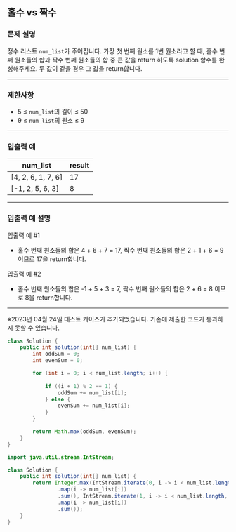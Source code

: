 ## 홀수 vs 짝수

### **문제 설명**

정수 리스트 `num_list`가 주어집니다. 가장 첫 번째 원소를 1번 원소라고 할 때, 홀수 번째 원소들의 합과 짝수 번째 원소들의 합 중 큰 값을 return 하도록 solution 함수를 완성해주세요. 두 값이 같을 경우 그 값을 return합니다.

---

### 제한사항

- 5 ≤ `num_list`의 길이 ≤ 50
- 9 ≤ `num_list`의 원소 ≤ 9

---

### 입출력 예

| num_list | result |
| --- | --- |
| [4, 2, 6, 1, 7, 6] | 17 |
| [-1, 2, 5, 6, 3] | 8 |

---

### 입출력 예 설명

입출력 예 #1

- 홀수 번째 원소들의 합은 4 + 6 + 7 = 17, 짝수 번째 원소들의 합은 2 + 1 + 6 = 9 이므로 17을 return합니다.

입출력 예 #2

- 홀수 번째 원소들의 합은 -1 + 5 + 3 = 7, 짝수 번째 원소들의 합은 2 + 6 = 8 이므로 8을 return합니다.

---

※2023년 04월 24일 테스트 케이스가 추가되었습니다. 기존에 제출한 코드가 통과하지 못할 수 있습니다.

```java
class Solution {
    public int solution(int[] num_list) {
        int oddSum = 0;
        int evenSum = 0;

        for (int i = 0; i < num_list.length; i++) {
            
            if ((i + 1) % 2 == 1) {
                oddSum += num_list[i];
            } else {
                evenSum += num_list[i];
            }
        }

        return Math.max(oddSum, evenSum);
    }
}

```

```java
import java.util.stream.IntStream;

class Solution {
    public int solution(int[] num_list) {
        return Integer.max(IntStream.iterate(0, i -> i < num_list.length, i -> i + 2)
                .map(i -> num_list[i])
                .sum(), IntStream.iterate(1, i -> i < num_list.length, i -> i + 2)
                .map(i -> num_list[i])
                .sum());
    }
}
```